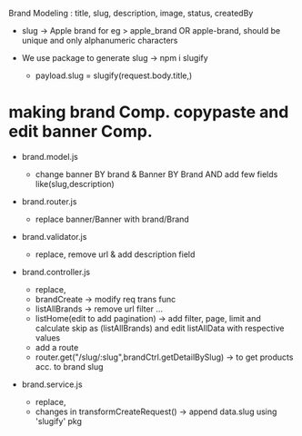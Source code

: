 Brand Modeling :
title, slug, description, image, status, createdBy

* slug -> Apple brand for eg > apple_brand OR apple-brand, should be unique and only alphanumeric characters

* We use package to generate slug -> npm i slugify 
    - payload.slug = slugify(request.body.title,)


# making brand Comp. copypaste and edit banner Comp.
- brand.model.js
    - change banner BY brand & Banner BY Brand  AND add few fields like(slug,description)

- brand.router.js
    - replace banner/Banner with brand/Brand

- brand.validator.js
    - replace, remove url & add description field

- brand.controller.js
    - replace, 
    - brandCreate -> modify req trans func
    - listAllBrands -> remove url filter
    ...
    - listHome(edit to add pagination) -> add filter, page, limit and calculate skip as (listAllBrands) and edit listAllData with respective values

    * add a route
    - router.get("/slug/:slug",brandCtrl.getDetailBySlug) -> to get products acc. to brand slug


- brand.service.js
    - replace, 
    - changes in transformCreateRequest() -> append data.slug using 'slugify' pkg